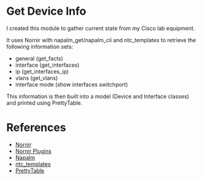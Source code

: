 # Get Device Info
I created this module to gather current state from my Cisco lab equipment.

It uses Nornir with napalm_get/napalm_cli and ntc_templates to retrieve the following information sets:
* general (get_facts)
* interface (get_interfaces)
* ip (get_interfaces_ip)
* vlans (get_vlans)
* interface mode (show interfaces switchport)

This information is then built into a model (Device and Interface classes) and printed using PrettyTable.

# References
* [Nornir](https://nornir.readthedocs.io/en/latest/)
* [Nornir Plugins](https://github.com/nornir-automation/nornir_napalm)
* [Napalm](https://napalm.readthedocs.io/en/latest/support/index.html#getters-support-matrix)
* [ntc_templates](https://github.com/networktocode/ntc-templates)
* [PrettyTable](https://pypi.org/project/prettytable/)
